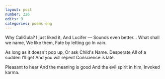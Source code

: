 ```yaml
---
layout: post
number: 226
edits: 9
categories: poems eng
---
```


Why CaliGula?
I just liked it,
And Lucifer —
Sounds even better...
What shall we name,
We like them,
Fate by letting go 
In vain.

As long as it doesn't pop up,
Or ask
Child's Name.
Desperate 
All of a sudden I'll get
And you will repent
Conscience is late.

Pleasant to hear
And the meaning is good
And the evil spirit in him,
Invoked karma.

